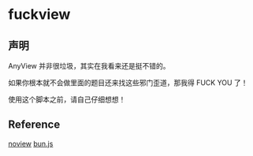 # fuckview

## 声明

AnyView 并非很垃圾，其实在我看来还是挺不错的。

如果你根本就不会做里面的题目还来找这些邪门歪道，那我得 FUCK YOU 了！

使用这个脚本之前，请自己仔细想想！

## Reference

[noview](https://github.com/KeqingMoe/noview)
[bun.js](https://bun.com/)
